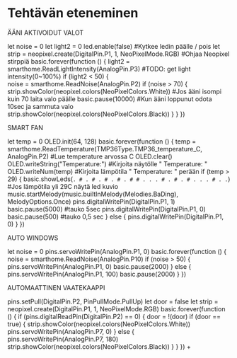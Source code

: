 # Tehtävän eteneminen
ÄÄNI AKTIVOIDUT VALOT

let noise = 0
let light2 = 0
led.enable(false)    #Kytkee ledin päälle / pois
let strip = neopixel.create(DigitalPin.P1, 1, NeoPixelMode.RGB)    #Ohjaa Neopixel stirppiä
basic.forever(function () {
    light2 = smarthome.ReadLightIntensity(AnalogPin.P3)    #TODO: get light intensity(0~100%)
    if (light2 < 50) {    
        noise = smarthome.ReadNoise(AnalogPin.P2)
        if (noise > 70) {
            strip.showColor(neopixel.colors(NeoPixelColors.White))    #Jos ääni isompi kuin 70 laita valo päälle
            basic.pause(10000)    #Kun ääni loppunut odota 10sec ja sammuta valo
            strip.showColor(neopixel.colors(NeoPixelColors.Black))
        }
    }
})

SMART FAN

let temp = 0
OLED.init(64, 128)
basic.forever(function () {
    temp = smarthome.ReadTemperature(TMP36Type.TMP36_temperature_C, AnalogPin.P2)    #Lue temperature arvossa C
    OLED.clear()
    OLED.writeString("Temperature:")    #Kirjoita näytölle " Temperature: "
    OLED.writeNum(temp)    #Kirjoita lämpötila " Temperature: " perään
    if (temp > 29) {
        basic.showLeds(`
            . # . # .
            # . # . #
            # . . . #
            . # . # .
            . . # . .
            `)    #Jos lämpötila yli 29C näytä led kuvio
        music.startMelody(music.builtInMelody(Melodies.BaDing), MelodyOptions.Once)
        pins.digitalWritePin(DigitalPin.P1, 1)
        basic.pause(5000)    #tauko 5sec
        pins.digitalWritePin(DigitalPin.P1, 0)
        basic.pause(500)    #tauko 0,5 sec
    } else {
        pins.digitalWritePin(DigitalPin.P1, 0)
    }
})


AUTO WINDOWS

let noise = 0
pins.servoWritePin(AnalogPin.P1, 0)
basic.forever(function () {
    noise = smarthome.ReadNoise(AnalogPin.P10)
    if (noise > 50) {
        pins.servoWritePin(AnalogPin.P1, 0)
        basic.pause(2000)
    } else {
        pins.servoWritePin(AnalogPin.P1, 100)
        basic.pause(2000)
    }
})


AUTOMAATTINEN VAATEKAAPPI

pins.setPull(DigitalPin.P2, PinPullMode.PullUp)
let door = false
let strip = neopixel.create(DigitalPin.P1, 1, NeoPixelMode.RGB)
basic.forever(function () {
    if (pins.digitalReadPin(DigitalPin.P2) == 0) {
        door = !(door)
        if (door == true) {
            strip.showColor(neopixel.colors(NeoPixelColors.White))
            pins.servoWritePin(AnalogPin.P7, 0)
        } else {
            pins.servoWritePin(AnalogPin.P7, 180)
            strip.showColor(neopixel.colors(NeoPixelColors.Black))
        }
    }
})
+
